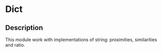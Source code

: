 # Dict

## Description

This module work with implementations of string: proximities, similarities and ratio. 
